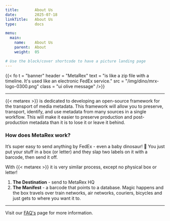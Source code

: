 ```yaml
---
title:       About Us
date:        2025-07-18
linkTitle:   About Us
type:        docs

menu:
  main:
    name:    About Us
    parent:  About
    weight:  05

# Use the block/cover shortcode to have a picture landing page
---
```


<!--  ---------------------------------------------------------------------  -->

{{< fo t = "banner"
    header = "MetaRex"
    text = "is like a zip file with a timeline. It's used like an electronic FedEx service."
    src = "/img/dino/mrx-logo-0300.png"
    class = "ui olive message"
/>}}

----------

{{< metarex >}} is dedicated to developing an open-source framework for the transport of media metadata.  This framework will allow you to preserve, transport, identify, and use metadata from many sources in a single workflow. This will make it easier to preserve production and post-production metadata than it is to lose it or leave it behind.

### How does MetaRex work?

It’s super easy to send anything by FedEx - even a baby dinosaur! 🦖 
You just put your stuff in a box (or letter) and they slap two labels on it with a barcode, then send it off. 

With {{< metarex >}} it is very similar process, except no physical box or letter!

1. **The Destination** - send to MetaRex HQ 
2. **The Manifest** - a barcode that points to a database.  Magic happens and the box travels over train networks, air networks, couriers, bicycles and just gets to where you want it to. 

-----

Visit our [FAQ's][FAQ] page for more information. 

[Collaboration]:   /project/collaboration/index.md
[FAQ]:  "content/faq/index.md"
<!-----------------------------------------------------------------------  -->
